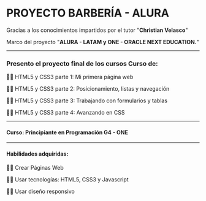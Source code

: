 # PROYECTO BARBERÍA - ALURA

Gracias a los conocimientos impartidos por el tutor "**Christian Velasco**"

Marco del proyecto "**ALURA - LATAM y ONE - ORACLE NEXT EDUCATION.**"

---
### Presento el proyecto final de los cursos Curso de:
👨‍💻 HTML5 y CSS3 parte 1: Mi primera página web

👨‍💻 HTML5 y CSS3 parte 2: Posicionamiento, listas y navegación

👨‍💻 HTML5 y CSS3 parte 3: Trabajando con formularios y tablas

👨‍💻 HTML5 y CSS3 parte 4: Avanzando en CSS

---
#### Curso: Principiante en Programación G4 - ONE
---

#### Habilidades adquiridas:
👨‍💻 Crear Páginas Web

👨‍💻 Usar tecnologías: HTML5, CSS3 y Javascript

👨‍💻 Usar diseño responsivo
